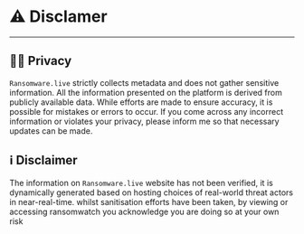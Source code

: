 
# ⚠️ Disclamer 
---

## 🕵🏻 Privacy

`Ransomware.live` strictly collects metadata and does not gather sensitive information. All the information presented on the platform is derived from publicly available data. While efforts are made to ensure accuracy, it is possible for mistakes or errors to occur. If you come across any incorrect information or violates your privacy, please inform me so that necessary updates can be made.


## ℹ️ Disclaimer

The information on `Ransomware.live` website has not been verified, it is dynamically generated based on hosting choices of real-world threat actors in near-real-time.
whilst sanitisation efforts have been taken, by viewing or accessing ransomwatch you acknowledge you are doing so at your own risk

